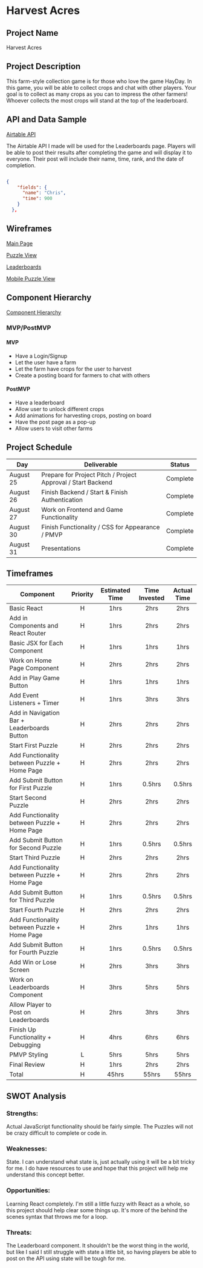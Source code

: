 # Harvest Acres



## Project Name

Harvest Acres

## Project Description

This farm-style collection game is for those who love the game HayDay. In this game, you will be able to collect crops and chat with other players. Your goal is to collect as many crops as you can to impress the other farmers! Whoever collects the most crops will stand at the top of the leaderboard.

## API and Data Sample

[Airtable API](https://airtable.com/tblmNSNzW1tn2IdlJ/viwZUeiriOsiwkMVo?blocks=hide)

The Airtable API I made will be used for the Leaderboards page. Players will be able to post their results after completing the game and will display it to everyone. Their post will include their name, time, rank, and the date of completion.

```json

{
    "fields": {
      "name": "Chris",
      "time": 900
    }
  },

```

## Wireframes

[Main Page](https://wireframe.cc/9C0t7E)

[Puzzle View](https://wireframe.cc/rdemeV)

[Leaderboards](https://wireframe.cc/dxLgbh)

[Mobile Puzzle View](https://whimsical.com/web-escape-mobile-CDPziUMy2QeMwgYcuqMdof)

## Component Hierarchy

[Component Hierarchy](https://whimsical.com/web-escape-hierarchy-BBTNoCb1wCAwrpDmo3SSYi)

### MVP/PostMVP

#### MVP

- Have a Login/Signup
- Let the user have a farm
- Let the farm have crops for the user to harvest
- Create a posting board for farmers to chat with others

#### PostMVP

- Have a leaderboard
- Allow user to unlock different crops
- Add animations for harvesting crops, posting on board
- Have the post page as a pop-up
- Allow users to visit other farms

## Project Schedule

| Day     | Deliverable                                                     | Status     |
| ------- | --------------------------------------------------------------- | ---------- |
| August 25 | Prepare for Project Pitch / Project Approval / Start Backend    | Complete   |
| August 26 | Finish Backend / Start & Finish Authentication                  | Complete   |
| August 27 | Work on Frontend and Game Functionality                         | Complete   |
| August 30 | Finish Functionality / CSS for Appearance / PMVP                | Complete   |
| August 31 | Presentations                                                   | Complete   |

## Timeframes

| Component                                    | Priority | Estimated Time | Time Invested | Actual Time |
| -------------------------------------------- | :------: | :------------: | :-----------: | :---------: |
| Basic React                                  |    H     |      1hrs      |     2hrs      |    2hrs     |
| Add in Components and React Router           |    H     |      1hrs      |     2hrs      |    2hrs     |
| Basic JSX for Each Component                 |    H     |      1hrs      |     1hrs      |    1hrs     |
| Work on Home Page Component                  |    H     |      2hrs      |     2hrs      |    2hrs     |
| Add in Play Game Button                      |    H     |      1hrs      |     1hrs      |    1hrs     |
| Add Event Listeners + Timer                  |    H     |      1hrs      |     3hrs      |    3hrs     |
| Add in Navigation Bar + Leaderboards Button  |    H     |      2hrs      |     2hrs      |    2hrs     |
| Start First Puzzle                           |    H     |      2hrs      |     2hrs      |    2hrs     |
| Add Functionality between Puzzle + Home Page |    H     |      2hrs      |     2hrs      |    2hrs     |
| Add Submit Button for First Puzzle           |    H     |      1hrs      |    0.5hrs     |   0.5hrs    |
| Start Second Puzzle                          |    H     |      2hrs      |     2hrs      |    2hrs     |
| Add Functionality between Puzzle + Home Page |    H     |      2hrs      |     2hrs      |    2hrs     |
| Add Submit Button for Second Puzzle          |    H     |      1hrs      |    0.5hrs     |   0.5hrs    |
| Start Third Puzzle                           |    H     |      2hrs      |     2hrs      |    2hrs     |
| Add Functionality between Puzzle + Home Page |    H     |      2hrs      |     2hrs      |    2hrs     |
| Add Submit Button for Third Puzzle           |    H     |      1hrs      |    0.5hrs     |   0.5hrs    |
| Start Fourth Puzzle                          |    H     |      2hrs      |     2hrs      |    2hrs     |
| Add Functionality between Puzzle + Home Page |    H     |      2hrs      |     1hrs      |    1hrs     |
| Add Submit Button for Fourth Puzzle          |    H     |      1hrs      |    0.5hrs     |   0.5hrs    |
| Add Win or Lose Screen                       |    H     |      2hrs      |     3hrs      |    3hrs     |
| Work on Leaderboards Component               |    H     |      3hrs      |     5hrs      |    5hrs     |
| Allow Player to Post on Leaderboards         |    H     |      2hrs      |     3hrs      |    3hrs     |
| Finish Up Functionality + Debugging          |    H     |      4hrs      |     6hrs      |    6hrs     |
| PMVP Styling                                 |    L     |      5hrs      |     5hrs      |    5hrs     |
| Final Review                                 |    H     |      1hrs      |     2hrs      |    2hrs     |
| Total                                        |    H     |     45hrs      |     55hrs     |    55hrs    |

## SWOT Analysis

### Strengths:

Actual JavaScript functionality should be fairly simple. The Puzzles will not be crazy difficult to complete or code in.

### Weaknesses:

State. I can understand what state is, just actually using it will be a bit tricky for me. I do have resources to use and hope that this project will help me understand this concept better.

### Opportunities:

Learning React completely. I'm still a little fuzzy with React as a whole, so this project should help clear some things up. It's more of the behind the scenes syntax that throws me for a loop.

### Threats:

The Leaderboard component. It shouldn't be the worst thing in the world, but like I said I still struggle with state a little bit, so having players be able to post on the API using state will be tough for me.
